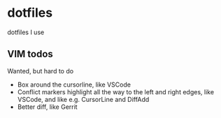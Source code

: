 # dotfiles

dotfiles I use

## VIM todos

Wanted, but hard to do

- Box around the cursorline, like VSCode
- Conflict markers highlight all the way to the left and right edges, like VSCode, and like e.g. CursorLine and DiffAdd
- Better diff, like Gerrit
